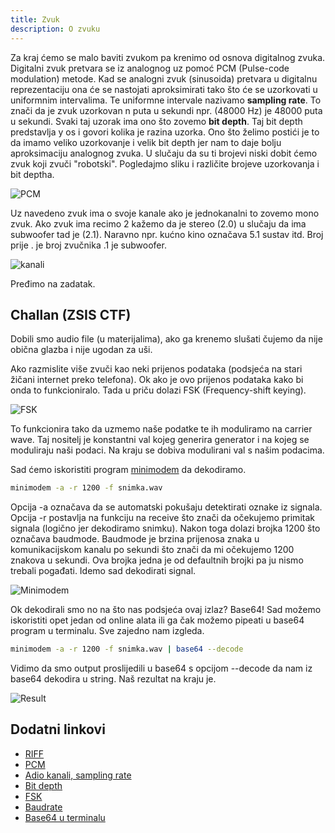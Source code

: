 ```yaml
---
title: Zvuk
description: O zvuku
---
```


Za kraj ćemo se malo baviti zvukom pa krenimo od osnova digitalnog zvuka. Digitalni zvuk pretvara se iz analognog uz pomoć PCM (Pulse-code modulation) metode. Kad se analogni zvuk (sinusoida) pretvara u digitalnu reprezentaciju ona će se nastojati aproksimirati tako što će se uzorkovati u uniformnim intervalima. Te uniformne intervale nazivamo **sampling rate**. To znači da je zvuk uzorkovan n puta u sekundi npr. (48000 Hz) je 48000 puta u sekundi. Svaki taj uzorak ima ono što zovemo **bit depth**. Taj bit depth predstavlja y os i govori kolika je razina uzorka. Ono što želimo postići je to da imamo veliko uzorkovanje i velik bit depth jer nam to daje bolju aproksimaciju analognog zvuka. U slučaju da su ti brojevi niski dobit ćemo zvuk koji zvuči "robotski". Pogledajmo sliku i različite brojeve uzorkovanja i bit deptha.

![PCM](/images/osint/pcm.png)

Uz navedeno zvuk ima o svoje kanale ako je jednokanalni to zovemo mono zvuk. Ako zvuk ima recimo 2 kažemo da je stereo (2.0) u slučaju da ima subwoofer tad je (2.1). Naravno npr. kućno kino označava 5.1 sustav itd. Broj prije . je broj zvučnika .1 je subwoofer.

![kanali](/images/osint/sound.png)

Pređimo na zadatak.

## Challan (ZSIS CTF)

Dobili smo audio file (u materijalima), ako ga krenemo slušati čujemo da nije obična glazba i nije ugodan za uši.

Ako razmislite više zvuči kao neki prijenos podataka (podsjeća na stari žičani internet preko telefona). Ok ako je ovo prijenos podataka kako bi onda to funkcioniralo. Tada u priču dolazi FSK (Frequency-shift keying).

![FSK](/images/osint/fsk.png)

To funkcionira tako da uzmemo naše podatke te ih moduliramo na carrier wave. Taj nositelj je konstantni val kojeg generira generator i na kojeg se moduliraju naši podaci. Na kraju se dobiva modulirani val s našim podacima.

Sad ćemo iskoristiti program [minimodem](http://www.whence.com/minimodem/) da dekodiramo.

```bash
minimodem -a -r 1200 -f snimka.wav
```

Opcija -a označava da se automatski pokušaju detektirati oznake iz signala. Opcija -r postavlja na funkciju na receive što znači da očekujemo primitak signala (logično jer dekodiramo snimku). Nakon toga dolazi brojka 1200 što označava baudmode. Baudmode je brzina prijenosa znaka u komunikacijskom kanalu po sekundi što znači da mi očekujemo 1200 znakova u sekundi. Ova brojka jedna je od defaultnih brojki pa ju nismo trebali pogađati. Idemo sad dekodirati signal.

![Minimodem](/images/osint/minimodem.png)

Ok dekodirali smo no na što nas podsjeća ovaj izlaz? Base64! Sad možemo iskoristiti opet jedan od online alata ili ga čak možemo pipeati u base64 program u terminalu. Sve zajedno nam izgleda.

```bash
minimodem -a -r 1200 -f snimka.wav | base64 --decode
```

Vidimo da smo output proslijedili u base64 s opcijom --decode da nam iz base64 dekodira u string. Naš rezultat na kraju je.

![Result](/images/osint/minimodemResult.png)

## Dodatni linkovi

- [RIFF](https://en.wikipedia.org/wiki/Resource_Interchange_File_Format)
- [PCM](https://en.wikipedia.org/wiki/Pulse-code_modulation)
- [Adio kanali, sampling rate](https://developer.mozilla.org/en-US/docs/Web/Media/Formats/Audio_concepts)
- [Bit depth](https://www.izotope.com/en/learn/digital-audio-basics-sample-rate-and-bit-depth.html)
- [FSK](https://en.wikipedia.org/wiki/Frequency-shift_keying)
- [Baudrate](https://solace.com/blog/what-is-baud-rate-bit-rate/)
- [Base64 u terminalu](https://askubuntu.com/questions/178521/how-can-i-decode-a-base64-string-from-the-command-line )